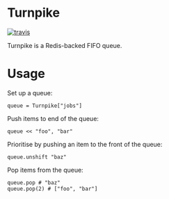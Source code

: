 # Turnpike

[![travis](https://secure.travis-ci.org/hakanensari/turnpike.png)](http://travis-ci.org/hakanensari/turnpike)

Turnpike is a Redis-backed FIFO queue.

# Usage

Set up a queue:

    queue = Turnpike["jobs"]

Push items to end of the queue:

    queue << "foo", "bar"

Prioritise by pushing an item to the front of the queue:

    queue.unshift "baz"

Pop items from the queue:

    queue.pop # "baz"
    queue.pop(2) # ["foo", "bar"]
